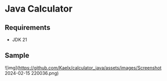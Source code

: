 # Java Calculator

## Requirements
- JDK 21

## Sample
![img](https://github.com/Kaelx/calculator_java/assets/images/Screenshot 2024-02-15 220036.png)
